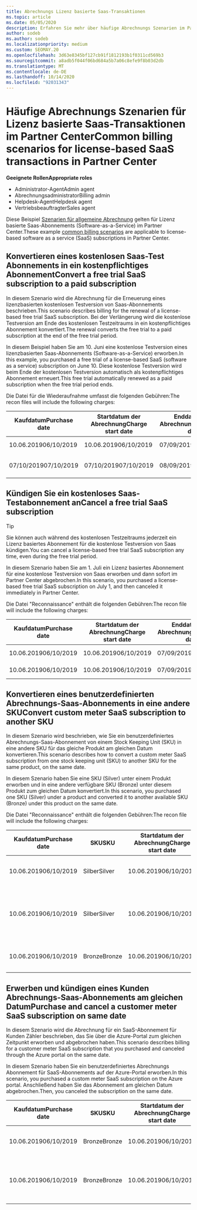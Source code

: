 ```yaml
---
title: Abrechnungs Lizenz basierte Saas-Transaktionen
ms.topic: article
ms.date: 05/05/2020
description: Erfahren Sie mehr über häufige Abrechnungs Szenarien im Partner Center für Lizenz basierte, Saas-Transaktionen (Software-as-a-Service).
author: sodeb
ms.author: sodeb
ms.localizationpriority: medium
ms.custom: SEOMAY.20
ms.openlocfilehash: 3d63e8345bf127cb91f1812193b1f0311cd569b3
ms.sourcegitcommit: a8adb5f044f06bd684a5b7a06c8efe9f8b03d2db
ms.translationtype: MT
ms.contentlocale: de-DE
ms.lasthandoff: 10/14/2020
ms.locfileid: "92031343"
---
```

# <a name="common-billing-scenarios-for-license-based-saas-transactions-in-partner-center"></a><span data-ttu-id="46e0b-103">Häufige Abrechnungs Szenarien für Lizenz basierte Saas-Transaktionen im Partner Center</span><span class="sxs-lookup"><span data-stu-id="46e0b-103">Common billing scenarios for license-based SaaS transactions in Partner Center</span></span>

<span data-ttu-id="46e0b-104">**Geeignete Rollen**</span><span class="sxs-lookup"><span data-stu-id="46e0b-104">**Appropriate roles**</span></span>

- <span data-ttu-id="46e0b-105">Administrator-Agent</span><span class="sxs-lookup"><span data-stu-id="46e0b-105">Admin agent</span></span>
- <span data-ttu-id="46e0b-106">Abrechnungsadministrator</span><span class="sxs-lookup"><span data-stu-id="46e0b-106">Billing admin</span></span>
- <span data-ttu-id="46e0b-107">Helpdesk-Agent</span><span class="sxs-lookup"><span data-stu-id="46e0b-107">Helpdesk agent</span></span>
- <span data-ttu-id="46e0b-108">Vertriebsbeauftragter</span><span class="sxs-lookup"><span data-stu-id="46e0b-108">Sales agent</span></span>


<span data-ttu-id="46e0b-109">Diese Beispiel [Szenarien für allgemeine Abrechnung](common-billing-scenarios.md) gelten für Lizenz basierte Saas-Abonnements (Software-as-a-Service) im Partner Center.</span><span class="sxs-lookup"><span data-stu-id="46e0b-109">These example [common billing scenarios](common-billing-scenarios.md) are applicable to license-based software as a service (SaaS) subscriptions in Partner Center.</span></span>

## <a name="convert-a-free-trial-saas-subscription-to-a-paid-subscription"></a><span data-ttu-id="46e0b-110">Konvertieren eines kostenlosen Saas-Test Abonnements in ein kostenpflichtiges Abonnement</span><span class="sxs-lookup"><span data-stu-id="46e0b-110">Convert a free trial SaaS subscription to a paid subscription</span></span>

<span data-ttu-id="46e0b-111">In diesem Szenario wird die Abrechnung für die Erneuerung eines lizenzbasierten kostenlosen Testversion von Saas-Abonnements beschrieben.</span><span class="sxs-lookup"><span data-stu-id="46e0b-111">This scenario describes billing for the renewal of a license-based free trial SaaS subscription.</span></span> <span data-ttu-id="46e0b-112">Bei der Verlängerung wird die kostenlose Testversion am Ende des kostenlosen Testzeitraums in ein kostenpflichtiges Abonnement konvertiert.</span><span class="sxs-lookup"><span data-stu-id="46e0b-112">The renewal converts the free trial to a paid subscription at the end of the free trial period.</span></span>

<span data-ttu-id="46e0b-113">In diesem Beispiel haben Sie am 10. Juni eine kostenlose Testversion eines lizenzbasierten Saas-Abonnements (Software-as-a-Service) erworben.</span><span class="sxs-lookup"><span data-stu-id="46e0b-113">In this example, you purchased a free trial of a license-based SaaS (software as a service) subscription on June 10.</span></span> <span data-ttu-id="46e0b-114">Diese kostenlose Testversion wird beim Ende der kostenlosen Testversion automatisch als kostenpflichtiges Abonnement erneuert.</span><span class="sxs-lookup"><span data-stu-id="46e0b-114">This free trial automatically renewed as a paid subscription when the free trial period ends.</span></span>

<span data-ttu-id="46e0b-115">Die Datei für die Wiederaufnahme umfasst die folgenden Gebühren:</span><span class="sxs-lookup"><span data-stu-id="46e0b-115">The recon files will include the following charges:</span></span>

| <span data-ttu-id="46e0b-116">Kaufdatum</span><span class="sxs-lookup"><span data-stu-id="46e0b-116">Purchase date</span></span> | <span data-ttu-id="46e0b-117">Startdatum der Abrechnung</span><span class="sxs-lookup"><span data-stu-id="46e0b-117">Charge start date</span></span> | <span data-ttu-id="46e0b-118">Enddatum der Abrechnung</span><span class="sxs-lookup"><span data-stu-id="46e0b-118">Charge end date</span></span> | <span data-ttu-id="46e0b-119">Unit price</span><span class="sxs-lookup"><span data-stu-id="46e0b-119">Unit price</span></span> | <span data-ttu-id="46e0b-120">Einheiten Menge</span><span class="sxs-lookup"><span data-stu-id="46e0b-120">Unit quantity</span></span> | <span data-ttu-id="46e0b-121">Gesamtbetrag</span><span class="sxs-lookup"><span data-stu-id="46e0b-121">Total amount</span></span> | <span data-ttu-id="46e0b-122">Gebührenart</span><span class="sxs-lookup"><span data-stu-id="46e0b-122">Charge type</span></span> | <span data-ttu-id="46e0b-123">Abonnement Beschreibung</span><span class="sxs-lookup"><span data-stu-id="46e0b-123">Subscription description</span></span> |
| ------------- | ----------------- | --------------- | ---------- | ------------- | ------------ | ----------- | ----------------- |
| <span data-ttu-id="46e0b-124">10.06.2019</span><span class="sxs-lookup"><span data-stu-id="46e0b-124">06/10/2019</span></span> | <span data-ttu-id="46e0b-125">10.06.2019</span><span class="sxs-lookup"><span data-stu-id="46e0b-125">06/10/2019</span></span> | <span data-ttu-id="46e0b-126">07/09/2019</span><span class="sxs-lookup"><span data-stu-id="46e0b-126">07/09/2019</span></span> | <span data-ttu-id="46e0b-127">0 USD</span><span class="sxs-lookup"><span data-stu-id="46e0b-127">$0</span></span> | <span data-ttu-id="46e0b-128">1</span><span class="sxs-lookup"><span data-stu-id="46e0b-128">1</span></span> | <span data-ttu-id="46e0b-129">0 USD</span><span class="sxs-lookup"><span data-stu-id="46e0b-129">$0</span></span> | <span data-ttu-id="46e0b-130">Neu</span><span class="sxs-lookup"><span data-stu-id="46e0b-130">New</span></span> | <span data-ttu-id="46e0b-131">Kostenlose Testversion</span><span class="sxs-lookup"><span data-stu-id="46e0b-131">Free trial</span></span> |
| <span data-ttu-id="46e0b-132">07/10/2019</span><span class="sxs-lookup"><span data-stu-id="46e0b-132">07/10/2019</span></span> | <span data-ttu-id="46e0b-133">07/10/2019</span><span class="sxs-lookup"><span data-stu-id="46e0b-133">07/10/2019</span></span> | <span data-ttu-id="46e0b-134">08/09/2019</span><span class="sxs-lookup"><span data-stu-id="46e0b-134">08/09/2019</span></span> | <span data-ttu-id="46e0b-135">2 USD</span><span class="sxs-lookup"><span data-stu-id="46e0b-135">$2</span></span> | <span data-ttu-id="46e0b-136">1</span><span class="sxs-lookup"><span data-stu-id="46e0b-136">1</span></span> | <span data-ttu-id="46e0b-137">2 USD</span><span class="sxs-lookup"><span data-stu-id="46e0b-137">$2</span></span> | <span data-ttu-id="46e0b-138">Erneuern</span><span class="sxs-lookup"><span data-stu-id="46e0b-138">Renew</span></span> | <span data-ttu-id="46e0b-139">Kostenpflichtiges Abonnement</span><span class="sxs-lookup"><span data-stu-id="46e0b-139">Paid subscription</span></span> |

## <a name="cancel-a-free-trial-saas-subscription"></a><span data-ttu-id="46e0b-140">Kündigen Sie ein kostenloses Saas-Testabonnement an</span><span class="sxs-lookup"><span data-stu-id="46e0b-140">Cancel a free trial SaaS subscription</span></span>

> [!TIP]
> <span data-ttu-id="46e0b-141">Sie können auch während des kostenlosen Testzeitraums jederzeit ein Lizenz basiertes Abonnement für die kostenlose Testversion von Saas kündigen.</span><span class="sxs-lookup"><span data-stu-id="46e0b-141">You can cancel a license-based free trial SaaS subscription any time, even during the free trial period.</span></span>

<span data-ttu-id="46e0b-142">In diesem Szenario haben Sie am 1. Juli ein Lizenz basiertes Abonnement für eine kostenlose Testversion von Saas erworben und dann sofort im Partner Center abgebrochen.</span><span class="sxs-lookup"><span data-stu-id="46e0b-142">In this scenario, you purchased a license-based free trial SaaS subscription on July 1, and then canceled it immediately in Partner Center.</span></span>

<span data-ttu-id="46e0b-143">Die Datei "Reconnaissance" enthält die folgenden Gebühren:</span><span class="sxs-lookup"><span data-stu-id="46e0b-143">The recon file will include the following charges:</span></span>

| <span data-ttu-id="46e0b-144">Kaufdatum</span><span class="sxs-lookup"><span data-stu-id="46e0b-144">Purchase date</span></span> | <span data-ttu-id="46e0b-145">Startdatum der Abrechnung</span><span class="sxs-lookup"><span data-stu-id="46e0b-145">Charge start date</span></span> | <span data-ttu-id="46e0b-146">Enddatum der Abrechnung</span><span class="sxs-lookup"><span data-stu-id="46e0b-146">Charge end date</span></span> | <span data-ttu-id="46e0b-147">Unit price</span><span class="sxs-lookup"><span data-stu-id="46e0b-147">Unit price</span></span> | <span data-ttu-id="46e0b-148">Einheiten Menge</span><span class="sxs-lookup"><span data-stu-id="46e0b-148">Unit quantity</span></span> | <span data-ttu-id="46e0b-149">Gesamtbetrag</span><span class="sxs-lookup"><span data-stu-id="46e0b-149">Total amount</span></span> | <span data-ttu-id="46e0b-150">Gebührenart</span><span class="sxs-lookup"><span data-stu-id="46e0b-150">Charge type</span></span> | <span data-ttu-id="46e0b-151">Abonnement Beschreibung</span><span class="sxs-lookup"><span data-stu-id="46e0b-151">Subscription description</span></span> |
| ------------- | ----------------- | --------------- | ---------- | ------------- | ------------ | ----------- | ----------------- |
| <span data-ttu-id="46e0b-152">10.06.2019</span><span class="sxs-lookup"><span data-stu-id="46e0b-152">06/10/2019</span></span> | <span data-ttu-id="46e0b-153">10.06.2019</span><span class="sxs-lookup"><span data-stu-id="46e0b-153">06/10/2019</span></span> | <span data-ttu-id="46e0b-154">07/09/2019</span><span class="sxs-lookup"><span data-stu-id="46e0b-154">07/09/2019</span></span> | <span data-ttu-id="46e0b-155">0 USD</span><span class="sxs-lookup"><span data-stu-id="46e0b-155">$0</span></span> | <span data-ttu-id="46e0b-156">11</span><span class="sxs-lookup"><span data-stu-id="46e0b-156">11</span></span> | <span data-ttu-id="46e0b-157">0 USD</span><span class="sxs-lookup"><span data-stu-id="46e0b-157">$0</span></span> | <span data-ttu-id="46e0b-158">Neu</span><span class="sxs-lookup"><span data-stu-id="46e0b-158">New</span></span> | <span data-ttu-id="46e0b-159">Kostenlose Testversion</span><span class="sxs-lookup"><span data-stu-id="46e0b-159">Free trial</span></span> |
| <span data-ttu-id="46e0b-160">10.06.2019</span><span class="sxs-lookup"><span data-stu-id="46e0b-160">06/10/2019</span></span> | <span data-ttu-id="46e0b-161">10.06.2019</span><span class="sxs-lookup"><span data-stu-id="46e0b-161">06/10/2019</span></span> | <span data-ttu-id="46e0b-162">07/09/2019</span><span class="sxs-lookup"><span data-stu-id="46e0b-162">07/09/2019</span></span> | <span data-ttu-id="46e0b-163">0 USD</span><span class="sxs-lookup"><span data-stu-id="46e0b-163">$0</span></span> | <span data-ttu-id="46e0b-164">11</span><span class="sxs-lookup"><span data-stu-id="46e0b-164">11</span></span> | <span data-ttu-id="46e0b-165">0 USD</span><span class="sxs-lookup"><span data-stu-id="46e0b-165">$0</span></span> | <span data-ttu-id="46e0b-166">Abbrechen</span><span class="sxs-lookup"><span data-stu-id="46e0b-166">Cancel</span></span> | <span data-ttu-id="46e0b-167">Kostenlose Testversion</span><span class="sxs-lookup"><span data-stu-id="46e0b-167">Free trial</span></span> |

## <a name="convert-custom-meter-saas-subscription-to-another-sku"></a><span data-ttu-id="46e0b-168">Konvertieren eines benutzerdefinierten Abrechnungs-Saas-Abonnements in eine andere SKU</span><span class="sxs-lookup"><span data-stu-id="46e0b-168">Convert custom meter SaaS subscription to another SKU</span></span>

<span data-ttu-id="46e0b-169">In diesem Szenario wird beschrieben, wie Sie ein benutzerdefiniertes Abrechnungs-Saas-Abonnement von einem Stock Keeping Unit (SKU) in eine andere SKU für das gleiche Produkt am gleichen Datum konvertieren.</span><span class="sxs-lookup"><span data-stu-id="46e0b-169">This scenario describes how to convert a custom meter SaaS subscription from one stock keeping unit (SKU) to another SKU for the same product, on the same date.</span></span>

<span data-ttu-id="46e0b-170">In diesem Szenario haben Sie eine SKU (Silver) unter einem Produkt erworben und in eine andere verfügbare SKU (Bronze) unter diesem Produkt zum gleichen Datum konvertiert.</span><span class="sxs-lookup"><span data-stu-id="46e0b-170">In this scenario, you purchased one SKU (Silver) under a product and converted it to another available SKU (Bronze) under this product on the same date.</span></span>

<span data-ttu-id="46e0b-171">Die Datei "Reconnaissance" enthält die folgenden Gebühren:</span><span class="sxs-lookup"><span data-stu-id="46e0b-171">The recon file will include the following charges:</span></span>

| <span data-ttu-id="46e0b-172">Kaufdatum</span><span class="sxs-lookup"><span data-stu-id="46e0b-172">Purchase date</span></span> | <span data-ttu-id="46e0b-173">SKU</span><span class="sxs-lookup"><span data-stu-id="46e0b-173">SKU</span></span> | <span data-ttu-id="46e0b-174">Startdatum der Abrechnung</span><span class="sxs-lookup"><span data-stu-id="46e0b-174">Charge start date</span></span> | <span data-ttu-id="46e0b-175">Enddatum der Abrechnung</span><span class="sxs-lookup"><span data-stu-id="46e0b-175">Charge end date</span></span> | <span data-ttu-id="46e0b-176">Unit price</span><span class="sxs-lookup"><span data-stu-id="46e0b-176">Unit price</span></span> | <span data-ttu-id="46e0b-177">Einheiten Menge</span><span class="sxs-lookup"><span data-stu-id="46e0b-177">Unit quantity</span></span> | <span data-ttu-id="46e0b-178">Gesamtbetrag</span><span class="sxs-lookup"><span data-stu-id="46e0b-178">Total amount</span></span> | <span data-ttu-id="46e0b-179">Gebührenart</span><span class="sxs-lookup"><span data-stu-id="46e0b-179">Charge type</span></span> | <span data-ttu-id="46e0b-180">Abonnement Beschreibung</span><span class="sxs-lookup"><span data-stu-id="46e0b-180">Subscription description</span></span> |
| ------------- | ----------------- | ----------------- | --------------- | ---------- | ------------- | ------------ | ----------- | ----------------- |
| <span data-ttu-id="46e0b-181">10.06.2019</span><span class="sxs-lookup"><span data-stu-id="46e0b-181">06/10/2019</span></span> | <span data-ttu-id="46e0b-182">Silber</span><span class="sxs-lookup"><span data-stu-id="46e0b-182">Silver</span></span> | <span data-ttu-id="46e0b-183">10.06.2019</span><span class="sxs-lookup"><span data-stu-id="46e0b-183">06/10/2019</span></span> | <span data-ttu-id="46e0b-184">10.06.2019</span><span class="sxs-lookup"><span data-stu-id="46e0b-184">06/10/2019</span></span> | <span data-ttu-id="46e0b-185">20 USD</span><span class="sxs-lookup"><span data-stu-id="46e0b-185">$20</span></span> | <span data-ttu-id="46e0b-186">1</span><span class="sxs-lookup"><span data-stu-id="46e0b-186">1</span></span> | <span data-ttu-id="46e0b-187">20 USD</span><span class="sxs-lookup"><span data-stu-id="46e0b-187">$20</span></span> | <span data-ttu-id="46e0b-188">Neu</span><span class="sxs-lookup"><span data-stu-id="46e0b-188">New</span></span> | <span data-ttu-id="46e0b-189">Benutzerdefiniertes Abrechnungs Abonnement für Saas</span><span class="sxs-lookup"><span data-stu-id="46e0b-189">Custom meter SaaS subscription</span></span> |
| <span data-ttu-id="46e0b-190">10.06.2019</span><span class="sxs-lookup"><span data-stu-id="46e0b-190">06/10/2019</span></span> | <span data-ttu-id="46e0b-191">Silber</span><span class="sxs-lookup"><span data-stu-id="46e0b-191">Silver</span></span> | <span data-ttu-id="46e0b-192">10.06.2019</span><span class="sxs-lookup"><span data-stu-id="46e0b-192">06/10/2019</span></span> | <span data-ttu-id="46e0b-193">10.06.2019</span><span class="sxs-lookup"><span data-stu-id="46e0b-193">06/10/2019</span></span> | <span data-ttu-id="46e0b-194">20 USD</span><span class="sxs-lookup"><span data-stu-id="46e0b-194">$20</span></span> | <span data-ttu-id="46e0b-195">1</span><span class="sxs-lookup"><span data-stu-id="46e0b-195">1</span></span> | <span data-ttu-id="46e0b-196">-$20</span><span class="sxs-lookup"><span data-stu-id="46e0b-196">-$20</span></span> | <span data-ttu-id="46e0b-197">Convert</span><span class="sxs-lookup"><span data-stu-id="46e0b-197">Convert</span></span> | <span data-ttu-id="46e0b-198">Anteilsmäßig angeforderte Rechnung für benutzerdefiniertes Abrechnungs-Saas-Abonnement</span><span class="sxs-lookup"><span data-stu-id="46e0b-198">Prorated rebill for custom meter SaaS subscription</span></span> |
| <span data-ttu-id="46e0b-199">10.06.2019</span><span class="sxs-lookup"><span data-stu-id="46e0b-199">06/10/2019</span></span> | <span data-ttu-id="46e0b-200">Bronze</span><span class="sxs-lookup"><span data-stu-id="46e0b-200">Bronze</span></span> | <span data-ttu-id="46e0b-201">10.06.2019</span><span class="sxs-lookup"><span data-stu-id="46e0b-201">06/10/2019</span></span> | <span data-ttu-id="46e0b-202">10.06.2019</span><span class="sxs-lookup"><span data-stu-id="46e0b-202">06/10/2019</span></span> | <span data-ttu-id="46e0b-203">10 USD</span><span class="sxs-lookup"><span data-stu-id="46e0b-203">$10</span></span> | <span data-ttu-id="46e0b-204">1</span><span class="sxs-lookup"><span data-stu-id="46e0b-204">1</span></span> | <span data-ttu-id="46e0b-205">10 USD</span><span class="sxs-lookup"><span data-stu-id="46e0b-205">$10</span></span> | <span data-ttu-id="46e0b-206">Convert</span><span class="sxs-lookup"><span data-stu-id="46e0b-206">Convert</span></span> | <span data-ttu-id="46e0b-207">Benutzerdefiniertes Abrechnungs Abonnement für Saas</span><span class="sxs-lookup"><span data-stu-id="46e0b-207">Custom meter SaaS subscription</span></span> |

## <a name="purchase-and-cancel-a-customer-meter-saas-subscription-on-same-date"></a><span data-ttu-id="46e0b-208">Erwerben und kündigen eines Kunden Abrechnungs-Saas-Abonnements am gleichen Datum</span><span class="sxs-lookup"><span data-stu-id="46e0b-208">Purchase and cancel a customer meter SaaS subscription on same date</span></span>

<span data-ttu-id="46e0b-209">In diesem Szenario wird die Abrechnung für ein SaaS-Abonnement für Kunden Zähler beschrieben, das Sie über die Azure-Portal zum gleichen Zeitpunkt erworben und abgebrochen haben.</span><span class="sxs-lookup"><span data-stu-id="46e0b-209">This scenario describes billing for a customer meter SaaS subscription that you purchased and canceled through the Azure portal on the same date.</span></span>

<span data-ttu-id="46e0b-210">In diesem Szenario haben Sie ein benutzerdefiniertes Abrechnungs Abonnement für SaaS-Abonnements auf der Azure-Portal erworben.</span><span class="sxs-lookup"><span data-stu-id="46e0b-210">In this scenario, you purchased a custom meter SaaS subscription on the Azure portal.</span></span> <span data-ttu-id="46e0b-211">Anschließend haben Sie das Abonnement am gleichen Datum abgebrochen.</span><span class="sxs-lookup"><span data-stu-id="46e0b-211">Then, you canceled the subscription on the same date.</span></span>

| <span data-ttu-id="46e0b-212">Kaufdatum</span><span class="sxs-lookup"><span data-stu-id="46e0b-212">Purchase date</span></span> | <span data-ttu-id="46e0b-213">SKU</span><span class="sxs-lookup"><span data-stu-id="46e0b-213">SKU</span></span> | <span data-ttu-id="46e0b-214">Startdatum der Abrechnung</span><span class="sxs-lookup"><span data-stu-id="46e0b-214">Charge start date</span></span> | <span data-ttu-id="46e0b-215">Enddatum der Abrechnung</span><span class="sxs-lookup"><span data-stu-id="46e0b-215">Charge end date</span></span> | <span data-ttu-id="46e0b-216">Unit price</span><span class="sxs-lookup"><span data-stu-id="46e0b-216">Unit price</span></span> | <span data-ttu-id="46e0b-217">Einheiten Menge</span><span class="sxs-lookup"><span data-stu-id="46e0b-217">Unit quantity</span></span> | <span data-ttu-id="46e0b-218">Gesamtbetrag</span><span class="sxs-lookup"><span data-stu-id="46e0b-218">Total amount</span></span> | <span data-ttu-id="46e0b-219">Gebührenart</span><span class="sxs-lookup"><span data-stu-id="46e0b-219">Charge type</span></span> | <span data-ttu-id="46e0b-220">Abonnement Beschreibung</span><span class="sxs-lookup"><span data-stu-id="46e0b-220">Subscription description</span></span> |
| ------------- | ------------- |----------------- | --------------- | ---------- | ------------- | ------------ | ----------- | ----------------- |
| <span data-ttu-id="46e0b-221">10.06.2019</span><span class="sxs-lookup"><span data-stu-id="46e0b-221">06/10/2019</span></span> | <span data-ttu-id="46e0b-222">Bronze</span><span class="sxs-lookup"><span data-stu-id="46e0b-222">Bronze</span></span> | <span data-ttu-id="46e0b-223">10.06.2019</span><span class="sxs-lookup"><span data-stu-id="46e0b-223">06/10/2019</span></span> | <span data-ttu-id="46e0b-224">10.06.2019</span><span class="sxs-lookup"><span data-stu-id="46e0b-224">06/10/2019</span></span> | <span data-ttu-id="46e0b-225">10 USD</span><span class="sxs-lookup"><span data-stu-id="46e0b-225">$10</span></span> | <span data-ttu-id="46e0b-226">1</span><span class="sxs-lookup"><span data-stu-id="46e0b-226">1</span></span> | <span data-ttu-id="46e0b-227">10 USD</span><span class="sxs-lookup"><span data-stu-id="46e0b-227">$10</span></span> | <span data-ttu-id="46e0b-228">Neu</span><span class="sxs-lookup"><span data-stu-id="46e0b-228">New</span></span> | <span data-ttu-id="46e0b-229">Benutzerdefiniertes Abrechnungs Abonnement für Saas</span><span class="sxs-lookup"><span data-stu-id="46e0b-229">Custom meter SaaS subscription</span></span> |
| <span data-ttu-id="46e0b-230">10.06.2019</span><span class="sxs-lookup"><span data-stu-id="46e0b-230">06/10/2019</span></span> | <span data-ttu-id="46e0b-231">Bronze</span><span class="sxs-lookup"><span data-stu-id="46e0b-231">Bronze</span></span> | <span data-ttu-id="46e0b-232">10.06.2019</span><span class="sxs-lookup"><span data-stu-id="46e0b-232">06/10/2019</span></span> | <span data-ttu-id="46e0b-233">10.06.2019</span><span class="sxs-lookup"><span data-stu-id="46e0b-233">06/10/2019</span></span> | <span data-ttu-id="46e0b-234">10 USD</span><span class="sxs-lookup"><span data-stu-id="46e0b-234">$10</span></span> | <span data-ttu-id="46e0b-235">1</span><span class="sxs-lookup"><span data-stu-id="46e0b-235">1</span></span> | <span data-ttu-id="46e0b-236">-$10</span><span class="sxs-lookup"><span data-stu-id="46e0b-236">-$10</span></span> | <span data-ttu-id="46e0b-237">CancelImmediate</span><span class="sxs-lookup"><span data-stu-id="46e0b-237">CancelImmediate</span></span> | <span data-ttu-id="46e0b-238">Benutzerdefiniertes Abrechnungs Abonnement für Saas</span><span class="sxs-lookup"><span data-stu-id="46e0b-238">Custom meter SaaS subscription</span></span> |
